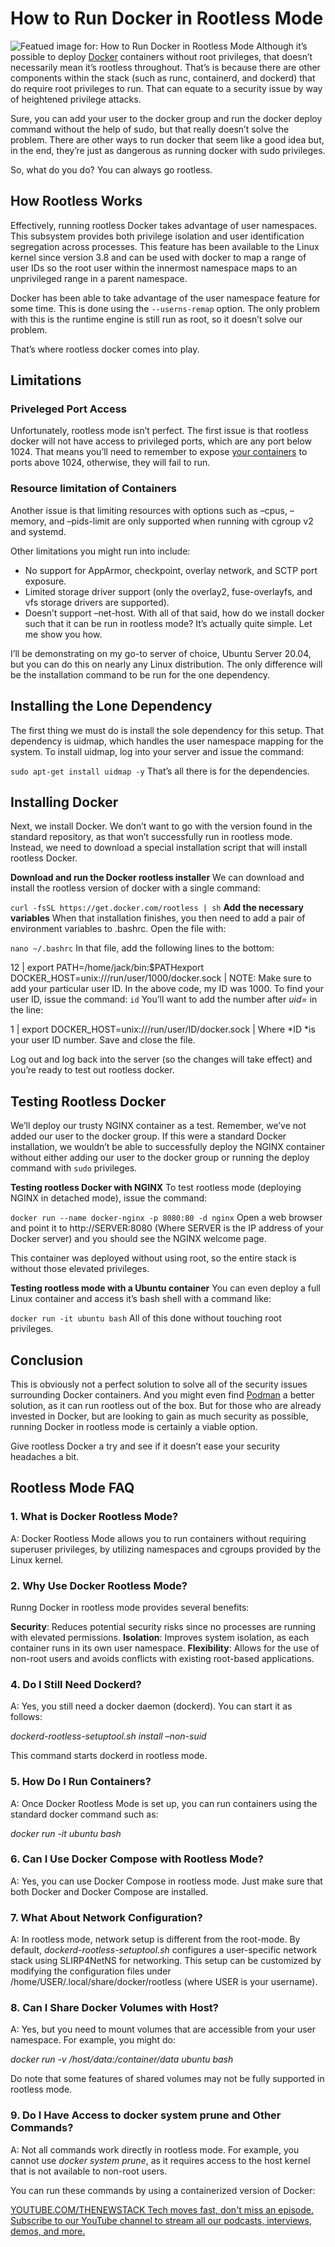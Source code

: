 # How to Run Docker in Rootless Mode
![Featued image for: How to Run Docker in Rootless Mode](https://cdn.thenewstack.io/media/2022/03/14e8787f-flower-gf47577b05_640.jpg)
Although it’s possible to deploy [Docker](https://www.docker.io/) containers without root privileges, that doesn’t necessarily mean it’s rootless throughout. That’s is because there are other components within the stack (such as runc, containerd, and dockerd) that do require root privileges to run. That can equate to a security issue by way of heightened privilege attacks.

Sure, you can add your user to the docker group and run the docker deploy command without the help of sudo, but that really doesn’t solve the problem. There are other ways to run docker that seem like a good idea but, in the end, they’re just as dangerous as running docker with sudo privileges.

So, what do you do? You can always go rootless.

## How Rootless Works
Effectively, running rootless Docker takes advantage of user namespaces. This subsystem provides both privilege isolation and user identification segregation across processes. This feature has been available to the Linux kernel since version 3.8 and can be used with docker to map a range of user IDs so the root user within the innermost namespace maps to an unprivileged range in a parent namespace.

Docker has been able to take advantage of the user namespace feature for some time. This is done using the `--userns-remap`
option. The only problem with this is the runtime engine is still run as root, so it doesn’t solve our problem.

That’s where rootless docker comes into play.

## Limitations
### Priveleged Port Access
Unfortunately, rootless mode isn’t perfect. The first issue is that rootless docker will not have access to privileged ports, which are any port below 1024. That means you’ll need to remember to expose [your containers](https://thenewstack.io/introduction-to-containers/) to ports above 1024, otherwise, they will fail to run.

### Resource limitation of Containers
Another issue is that limiting resources with options such as –cpus, –memory, and –pids-limit are only supported when running with cgroup v2 and systemd.

Other limitations you might run into include:

- No support for AppArmor, checkpoint, overlay network, and SCTP port exposure.
- Limited storage driver support (only the overlay2, fuse-overlayfs, and vfs storage drivers are supported).
- Doesn’t support –net-host.
With all of that said, how do we install docker such that it can be run in rootless mode? It’s actually quite simple. Let me show you how.

I’ll be demonstrating on my go-to server of choice, Ubuntu Server 20.04, but you can do this on nearly any Linux distribution. The only difference will be the installation command to be run for the one dependency.

## Installing the Lone Dependency
The first thing we must do is install the sole dependency for this setup. That dependency is uidmap, which handles the user namespace mapping for the system. To install uidmap, log into your server and issue the command:

`sudo apt-get install uidmap -y`
That’s all there is for the dependencies.

## Installing Docker
Next, we install Docker. We don’t want to go with the version found in the standard repository, as that won’t successfully run in rootless mode. Instead, we need to download a special installation script that will install rootless Docker.

**Download and run the Docker rootless installer**
We can download and install the rootless version of docker with a single command:

`curl -fsSL https://get.docker.com/rootless | sh`
**Add the necessary variables**
When that installation finishes, you then need to add a pair of environment variables to .bashrc. Open the file with:

`nano ~/.bashrc`
In that file, add the following lines to the bottom:

12 |
export PATH=/home/jack/bin:$PATHexport DOCKER_HOST=unix:///run/user/1000/docker.sock |
NOTE: Make sure to add your particular user ID. In the above code, my ID was 1000. To find your user ID, issue the command:
`id`
You’ll want to add the number after *uid=* in the line:

1 |
export DOCKER_HOST=unix:///run/user/ID/docker.sock |
Where *ID *is your user ID number.
Save and close the file.

Log out and log back into the server (so the changes will take effect) and you’re ready to test out rootless docker.

## Testing Rootless Docker
We’ll deploy our trusty NGINX container as a test. Remember, we’ve not added our user to the docker group. If this were a standard Docker installation, we wouldn’t be able to successfully deploy the NGINX container without either adding our user to the docker group or running the deploy command with `sudo`
privileges.

**Testing rootless Docker with NGINX**
To test rootless mode (deploying NGINX in detached mode), issue the command:

`docker run --name docker-nginx -p 8080:80 -d nginx`
Open a web browser and point it to http://SERVER:8080 (Where SERVER is the IP address of your Docker server) and you should see the NGINX welcome page.

This container was deployed without using root, so the entire stack is without those elevated privileges.

**Testing rootless mode with a Ubuntu container**
You can even deploy a full Linux container and access it’s bash shell with a command like:

`docker run -it ubuntu bash`
All of this done without touching root privileges.

## Conclusion
This is obviously not a perfect solution to solve all of the security issues surrounding Docker containers. And you might even find [Podman](https://thenewstack.io/deploy-a-pod-on-centos-with-podman/) a better solution, as it can run rootless out of the box. But for those who are already invested in Docker, but are looking to gain as much security as possible, running Docker in rootless mode is certainly a viable option.

Give rootless Docker a try and see if it doesn’t ease your security headaches a bit.

## Rootless Mode FAQ
### 1. What is Docker Rootless Mode?
A: Docker Rootless Mode allows you to run containers without requiring superuser privileges, by utilizing namespaces and cgroups provided by the Linux kernel.

### 2. Why Use Docker Rootless Mode?
Runng Docker in rootless mode provides several benefits:


**Security**: Reduces potential security risks since no processes are running with elevated permissions.
**Isolation**: Improves system isolation, as each container runs in its own user namespace.
**Flexibility**: Allows for the use of non-root users and avoids conflicts with existing root-based applications.
### 4. Do I Still Need Dockerd?
A: Yes, you still need a docker daemon (dockerd). You can start it as follows:


*dockerd-rootless-setuptool.sh install –non-suid*

This command starts dockerd in rootless mode.


### 5. How Do I Run Containers?
A: Once Docker Rootless Mode is set up, you can run containers using the standard docker command such as:


*docker run -it ubuntu bash*
### 6. Can I Use Docker Compose with Rootless Mode?
A: Yes, you can use Docker Compose in rootless mode. Just make sure that both Docker and Docker Compose are installed.

### 7. What About Network Configuration?
A: In rootless mode, network setup is different from the root-mode. By default, *dockerd-rootless-setuptool.sh* configures a user-specific network stack using SLIRP4NetNS for networking. This setup can be customized by modifying the configuration files under /home/USER/.local/share/docker/rootless (where USER is your username).

### 8. Can I Share Docker Volumes with Host?
A: Yes, but you need to mount volumes that are accessible from your user namespace. For example, you might do:


*docker run -v /host/data:/container/data ubuntu bash*

Do note that some features of shared volumes may not be fully supported in rootless mode.


### 9. Do I Have Access to docker system prune and Other Commands?
A: Not all commands work directly in rootless mode. For example, you cannot use *docker system prune*, as it requires access to the host kernel that is not available to non-root users.


You can run these commands by using a containerized version of Docker:


[
YOUTUBE.COM/THENEWSTACK
Tech moves fast, don't miss an episode. Subscribe to our YouTube
channel to stream all our podcasts, interviews, demos, and more.
](https://youtube.com/thenewstack?sub_confirmation=1)